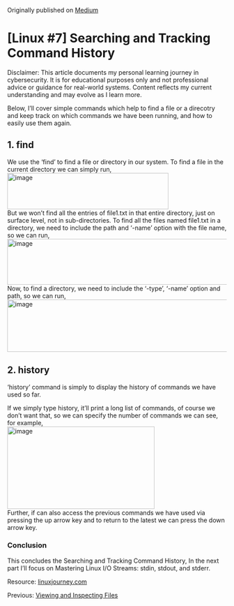 Originally published on [Medium](https://medium.com/@aarya-sarfare/linux-7-searching-and-tracking-command-history-cc02694a9e24)

<h1>[Linux #7] Searching and Tracking Command History</h1>

Disclaimer: This article documents my personal learning journey in cybersecurity. It is for educational purposes only and not professional advice or guidance for real-world systems. Content reflects my current understanding and may evolve as I learn more.

Below, I’ll cover simple commands which help to find a file or a direcotry and keep track on which commands we have been running, and how to easily use them again.

<h2>1. find</h2>
We use the ‘find’ to find a file or directory in our system. To find a file in the current directory we can simply run,
<br>
<img width="370" height="83" alt="image" src="https://github.com/user-attachments/assets/07061544-7c5b-4bb4-854e-db3eb28f1960" />
<br>
But we won’t find all the entries of file1.txt in that entire directory, just on surface level, not in sub-directories. To find all the files named file1.txt in a directory, we need to include the path and ‘-name’ option with the file name, so we can run,
<br>
<img width="511" height="105" alt="image" src="https://github.com/user-attachments/assets/532af1d3-b7d2-4b09-96e9-31bb7d705099" />
<br>
Now, to find a directory, we need to include the ‘-type’, ‘-name’ option and path, so we can run,
<br>
<img width="598" height="120" alt="image" src="https://github.com/user-attachments/assets/5c08202c-1ca8-4b21-b74f-55957b039b8c" />
<br>

<h2>2. history</h2>

‘history’ command is simply to display the history of commands we have used so far.

If we simply type history, it’ll print a long list of commands, of course we don’t want that, so we can specify the number of commands we can see, for example,
<br>
<img width="338" height="189" alt="image" src="https://github.com/user-attachments/assets/1bf61a90-4abc-4102-b3b7-a9df2761df09" />
<br>
Further, if can also access the previous commands we have used via pressing the up arrow key and to return to the latest we can press the down arrow key.

<h3>Conclusion</h3>
This concludes the Searching and Tracking Command History, In the next part I’ll focus on Mastering Linux I/O Streams: stdin, stdout, and stderr.

Resource: [linuxjourney.com](https://linuxjourney.com/)

Previous: [Viewing and Inspecting Files](https://github.com/aarya095/cyber-blog/blob/main/linux_series/%5BLinux%20%236%5D%20Viewing%20and%20Inspecting%20Files.md)
